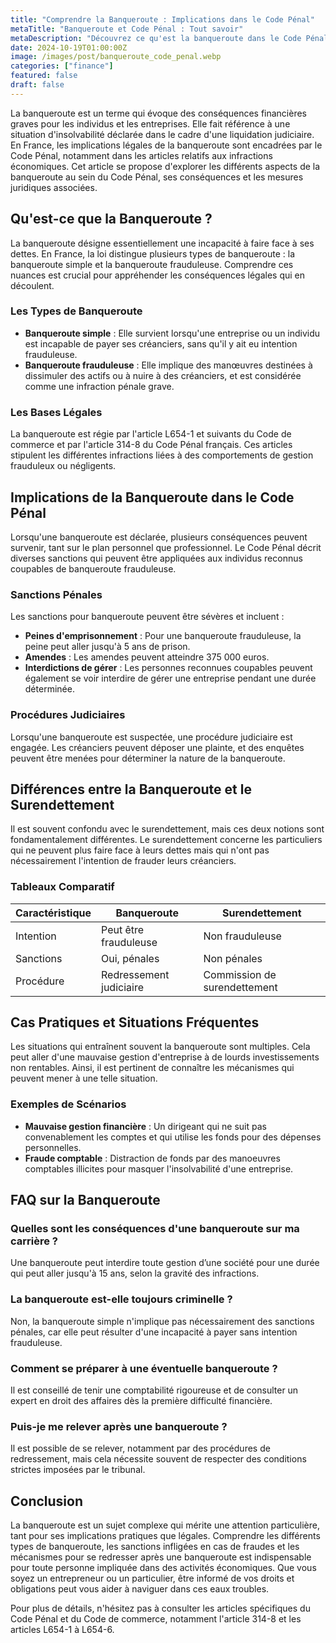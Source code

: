 ```yaml
---
title: "Comprendre la Banqueroute : Implications dans le Code Pénal"
metaTitle: "Banqueroute et Code Pénal : Tout savoir"
metaDescription: "Découvrez ce qu'est la banqueroute dans le Code Pénal français et ses conséquences. Guide complet."
date: 2024-10-19T01:00:00Z
image: /images/post/banqueroute_code_penal.webp
categories: ["finance"]
featured: false
draft: false
---
```


La banqueroute est un terme qui évoque des conséquences financières graves pour les individus et les entreprises. Elle fait référence à une situation d'insolvabilité déclarée dans le cadre d'une liquidation judiciaire. En France, les implications légales de la banqueroute sont encadrées par le Code Pénal, notamment dans les articles relatifs aux infractions économiques. Cet article se propose d'explorer les différents aspects de la banqueroute au sein du Code Pénal, ses conséquences et les mesures juridiques associées.

## Qu'est-ce que la Banqueroute ?

La banqueroute désigne essentiellement une incapacité à faire face à ses dettes. En France, la loi distingue plusieurs types de banqueroute : la banqueroute simple et la banqueroute frauduleuse. Comprendre ces nuances est crucial pour appréhender les conséquences légales qui en découlent.

### Les Types de Banqueroute

- **Banqueroute simple** : Elle survient lorsqu'une entreprise ou un individu est incapable de payer ses créanciers, sans qu'il y ait eu intention frauduleuse.
- **Banqueroute frauduleuse** : Elle implique des manœuvres destinées à dissimuler des actifs ou à nuire à des créanciers, et est considérée comme une infraction pénale grave.

### Les Bases Légales

La banqueroute est régie par l'article L654-1 et suivants du Code de commerce et par l'article 314-8 du Code Pénal français. Ces articles stipulent les différentes infractions liées à des comportements de gestion frauduleux ou négligents.

## Implications de la Banqueroute dans le Code Pénal

Lorsqu'une banqueroute est déclarée, plusieurs conséquences peuvent survenir, tant sur le plan personnel que professionnel. Le Code Pénal décrit diverses sanctions qui peuvent être appliquées aux individus reconnus coupables de banqueroute frauduleuse.

### Sanctions Pénales

Les sanctions pour banqueroute peuvent être sévères et incluent :

- **Peines d'emprisonnement** : Pour une banqueroute frauduleuse, la peine peut aller jusqu'à 5 ans de prison.
- **Amendes** : Les amendes peuvent atteindre 375 000 euros.
- **Interdictions de gérer** : Les personnes reconnues coupables peuvent également se voir interdire de gérer une entreprise pendant une durée déterminée.

### Procédures Judiciaires

Lorsqu'une banqueroute est suspectée, une procédure judiciaire est engagée. Les créanciers peuvent déposer une plainte, et des enquêtes peuvent être menées pour déterminer la nature de la banqueroute.

## Différences entre la Banqueroute et le Surendettement

Il est souvent confondu avec le surendettement, mais ces deux notions sont fondamentalement différentes. Le surendettement concerne les particuliers qui ne peuvent plus faire face à leurs dettes mais qui n'ont pas nécessairement l'intention de frauder leurs créanciers.

### Tableaux Comparatif

| Caractéristique      | Banqueroute                | Surendettement              |
|----------------------|---------------------------|-----------------------------|
| Intention             | Peut être frauduleuse     | Non frauduleuse              |
| Sanctions             | Oui, pénales              | Non pénales                  |
| Procédure             | Redressement judiciaire    | Commission de surendettement |

## Cas Pratiques et Situations Fréquentes

Les situations qui entraînent souvent la banqueroute sont multiples. Cela peut aller d'une mauvaise gestion d'entreprise à de lourds investissements non rentables. Ainsi, il est pertinent de connaître les mécanismes qui peuvent mener à une telle situation.

### Exemples de Scénarios

- **Mauvaise gestion financière** : Un dirigeant qui ne suit pas convenablement les comptes et qui utilise les fonds pour des dépenses personnelles.
- **Fraude comptable** : Distraction de fonds par des manoeuvres comptables illicites pour masquer l'insolvabilité d'une entreprise.

## FAQ sur la Banqueroute

### Quelles sont les conséquences d'une banqueroute sur ma carrière ?

Une banqueroute peut interdire toute gestion d’une société pour une durée qui peut aller jusqu'à 15 ans, selon la gravité des infractions.

### La banqueroute est-elle toujours criminelle ?

Non, la banqueroute simple n'implique pas nécessairement des sanctions pénales, car elle peut résulter d'une incapacité à payer sans intention frauduleuse.

### Comment se préparer à une éventuelle banqueroute ?

Il est conseillé de tenir une comptabilité rigoureuse et de consulter un expert en droit des affaires dès la première difficulté financière.

### Puis-je me relever après une banqueroute ?

Il est possible de se relever, notamment par des procédures de redressement, mais cela nécessite souvent de respecter des conditions strictes imposées par le tribunal.

## Conclusion

La banqueroute est un sujet complexe qui mérite une attention particulière, tant pour ses implications pratiques que légales. Comprendre les différents types de banqueroute, les sanctions infligées en cas de fraudes et les mécanismes pour se redresser après une banqueroute est indispensable pour toute personne impliquée dans des activités économiques. Que vous soyez un entrepreneur ou un particulier, être informé de vos droits et obligations peut vous aider à naviguer dans ces eaux troubles.

Pour plus de détails, n'hésitez pas à consulter les articles spécifiques du Code Pénal et du Code de commerce, notamment l'article 314-8 et les articles L654-1 à L654-6.